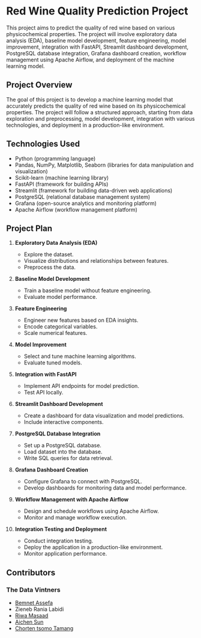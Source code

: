 # Red Wine Quality Prediction Project

This project aims to predict the quality of red wine based on various physicochemical properties. The project will involve exploratory data analysis (EDA), baseline model development, feature engineering, model improvement, integration with FastAPI, Streamlit dashboard development, PostgreSQL database integration, Grafana dashboard creation, workflow management using Apache Airflow, and deployment of the machine learning model.

## Project Overview

The goal of this project is to develop a machine learning model that accurately predicts the quality of red wine based on its physicochemical properties. The project will follow a structured approach, starting from data exploration and preprocessing, model development, integration with various technologies, and deployment in a production-like environment.

## Technologies Used

- Python (programming language)
- Pandas, NumPy, Matplotlib, Seaborn (libraries for data manipulation and visualization)
- Scikit-learn (machine learning library)
- FastAPI (framework for building APIs)
- Streamlit (framework for building data-driven web applications)
- PostgreSQL (relational database management system)
- Grafana (open-source analytics and monitoring platform)
- Apache Airflow (workflow management platform)

## Project Plan

1. **Exploratory Data Analysis (EDA)**
   - Explore the dataset.
   - Visualize distributions and relationships between features.
   - Preprocess the data.

2. **Baseline Model Development**
   - Train a baseline model without feature engineering.
   - Evaluate model performance.

3. **Feature Engineering**
   - Engineer new features based on EDA insights.
   - Encode categorical variables.
   - Scale numerical features.

4. **Model Improvement**
   - Select and tune machine learning algorithms.
   - Evaluate tuned models.

5. **Integration with FastAPI**
   - Implement API endpoints for model prediction.
   - Test API locally.

6. **Streamlit Dashboard Development**
   - Create a dashboard for data visualization and model predictions.
   - Include interactive components.

7. **PostgreSQL Database Integration**
   - Set up a PostgreSQL database.
   - Load dataset into the database.
   - Write SQL queries for data retrieval.

8. **Grafana Dashboard Creation**
   - Configure Grafana to connect with PostgreSQL.
   - Develop dashboards for monitoring data and model performance.

9. **Workflow Management with Apache Airflow**
   - Design and schedule workflows using Apache Airflow.
   - Monitor and manage workflow execution.

10. **Integration Testing and Deployment**
    - Conduct integration testing.
    - Deploy the application in a production-like environment.
    - Monitor application performance.

## Contributors
### The Data Vintners
- [Bemnet Assefa](https://github.com/Beemnet)
- Zieneb Rania Labidi
- [Riwa Masaad](https://github.com/Masaad-Riwa)
- [Aichen Sun](https://github.com/as5419)
- [Chorten tsomo Tamang](https://github.com/Chorten-Tsomo)



